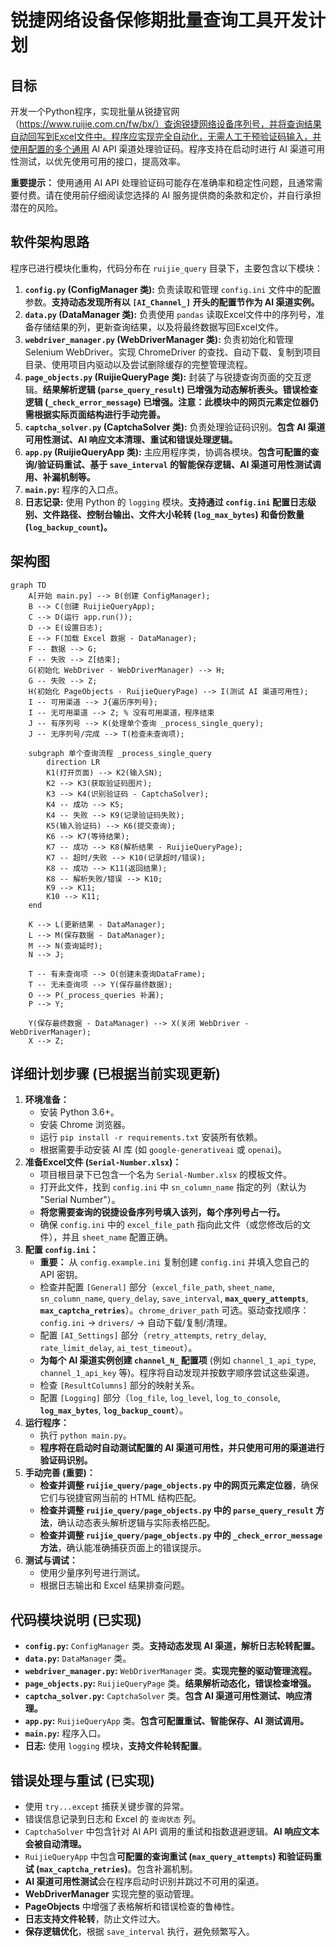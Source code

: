 # 锐捷网络设备保修期批量查询工具开发计划

## 目标

开发一个Python程序，实现批量从锐捷官网（https://www.ruijie.com.cn/fw/bx/）查询锐捷网络设备序列号，并将查询结果自动回写到Excel文件中。程序应实现完全自动化，无需人工干预验证码输入，并使用配置的多个通用 AI API 渠道处理验证码。程序支持在启动时进行 AI 渠道可用性测试，以优先使用可用的接口，提高效率。

**重要提示：** 使用通用 AI API 处理验证码可能存在准确率和稳定性问题，且通常需要付费。请在使用前仔细阅读您选择的 AI 服务提供商的条款和定价，并自行承担潜在的风险。

## 软件架构思路

程序已进行模块化重构，代码分布在 `ruijie_query` 目录下，主要包含以下模块：

1.  **`config.py` (ConfigManager 类):** 负责读取和管理 `config.ini` 文件中的配置参数。**支持动态发现所有以 `[AI_Channel_]` 开头的配置节作为 AI 渠道实例。**
2.  **`data.py` (DataManager 类):** 负责使用 `pandas` 读取Excel文件中的序列号，准备存储结果的列，更新查询结果，以及将最终数据写回Excel文件。
3.  **`webdriver_manager.py` (WebDriverManager 类):** 负责初始化和管理 Selenium WebDriver。实现 ChromeDriver 的查找、自动下载、复制到项目目录、使用项目内驱动以及尝试删除缓存的完整管理流程。
4.  **`page_objects.py` (RuijieQueryPage 类):** 封装了与锐捷查询页面的交互逻辑。**结果解析逻辑 (`parse_query_result`) 已增强为动态解析表头。错误检查逻辑 (`_check_error_message`) 已增强。注意：此模块中的网页元素定位器仍需根据实际页面结构进行手动完善。**
5.  **`captcha_solver.py` (CaptchaSolver 类):** 负责处理验证码识别。**包含 AI 渠道可用性测试、AI 响应文本清理、重试和错误处理逻辑。**
6.  **`app.py` (RuijieQueryApp 类):** 主应用程序类，协调各模块。**包含可配置的查询/验证码重试、基于 `save_interval` 的智能保存逻辑、AI 渠道可用性测试调用、补漏机制等。**
7.  **`main.py`:** 程序的入口点。
8.  **日志记录:** 使用 Python 的 `logging` 模块。**支持通过 `config.ini` 配置日志级别、文件路径、控制台输出、文件大小轮转 (`log_max_bytes`) 和备份数量 (`log_backup_count`)。**

## 架构图

```mermaid
graph TD
    A[开始 main.py] --> B(创建 ConfigManager);
    B --> C(创建 RuijieQueryApp);
    C --> D(运行 app.run());
    D --> E(设置日志);
    E --> F(加载 Excel 数据 - DataManager);
    F -- 数据 --> G;
    F -- 失败 --> Z[结束];
    G(初始化 WebDriver - WebDriverManager) --> H;
    G -- 失败 --> Z;
    H(初始化 PageObjects - RuijieQueryPage) --> I(测试 AI 渠道可用性);
    I -- 可用渠道 --> J{遍历序列号};
    I -- 无可用渠道 --> Z; % 没有可用渠道，程序结束
    J -- 有序列号 --> K(处理单个查询 _process_single_query);
    J -- 无序列号/完成 --> T(检查未查询项);

    subgraph 单个查询流程 _process_single_query
        direction LR
        K1(打开页面) --> K2(输入SN);
        K2 --> K3(获取验证码图片);
        K3 --> K4(识别验证码 - CaptchaSolver);
        K4 -- 成功 --> K5;
        K4 -- 失败 --> K9(记录验证码失败);
        K5(输入验证码) --> K6(提交查询);
        K6 --> K7(等待结果);
        K7 -- 成功 --> K8(解析结果 - RuijieQueryPage);
        K7 -- 超时/失败 --> K10(记录超时/错误);
        K8 -- 成功 --> K11(返回结果);
        K8 -- 解析失败/错误 --> K10;
        K9 --> K11;
        K10 --> K11;
    end

    K --> L(更新结果 - DataManager);
    L --> M(保存数据 - DataManager);
    M --> N(查询延时);
    N --> J;

    T -- 有未查询项 --> O(创建未查询DataFrame);
    T -- 无未查询项 --> Y(保存最终数据);
    O --> P(_process_queries 补漏);
    P --> Y;

    Y(保存最终数据 - DataManager) --> X(关闭 WebDriver - WebDriverManager);
    X --> Z;

```

## 详细计划步骤 (已根据当前实现更新)

1.  **环境准备：**
    *   安装 Python 3.6+。
    *   安装 Chrome 浏览器。
    *   运行 `pip install -r requirements.txt` 安装所有依赖。
    *   根据需要手动安装 AI 库 (如 `google-generativeai` 或 `openai`)。
2.  **准备Excel文件 (`Serial-Number.xlsx`)：**
    *   项目根目录下已包含一个名为 `Serial-Number.xlsx` 的模板文件。
    *   打开此文件，找到 `config.ini` 中 `sn_column_name` 指定的列（默认为 "Serial Number"）。
    *   **将您需要查询的锐捷设备序列号填入该列，每个序列号占一行。**
    *   确保 `config.ini` 中的 `excel_file_path` 指向此文件（或您修改后的文件），并且 `sheet_name` 配置正确。
3.  **配置 `config.ini`：**
    *   **重要：** 从 `config.example.ini` 复制创建 `config.ini` 并填入您自己的 API 密钥。
    *   检查并配置 `[General]` 部分（`excel_file_path`, `sheet_name`, `sn_column_name`, `query_delay`, `save_interval`, **`max_query_attempts`**, **`max_captcha_retries`**）。`chrome_driver_path` 可选。驱动查找顺序：`config.ini` -> `drivers/` -> 自动下载/复制/清理。
    *   配置 `[AI_Settings]` 部分（`retry_attempts`, `retry_delay`, `rate_limit_delay`, `ai_test_timeout`）。
    *   **为每个 AI 渠道实例创建 `channel_N_` 配置项** (例如 `channel_1_api_type`, `channel_1_api_key` 等)。程序将自动发现并按数字顺序尝试这些渠道。
    *   检查 `[ResultColumns]` 部分的映射关系。
    *   配置 `[Logging]` 部分（`log_file`, `log_level`, `log_to_console`, **`log_max_bytes`**, **`log_backup_count`**）。
4.  **运行程序：**
    *   执行 `python main.py`。
    *   **程序将在启动时自动测试配置的 AI 渠道可用性，并只使用可用的渠道进行验证码识别。**
5.  **手动完善 (重要)：**
    *   **检查并调整 `ruijie_query/page_objects.py` 中的网页元素定位器**，确保它们与锐捷官网当前的 HTML 结构匹配。
    *   **检查并调整 `ruijie_query/page_objects.py` 中的 `parse_query_result` 方法**，确认动态表头解析逻辑与实际表格匹配。
    *   **检查并调整 `ruijie_query/page_objects.py` 中的 `_check_error_message` 方法**，确认能准确捕获页面上的错误提示。
6.  **测试与调试：**
    *   使用少量序列号进行测试。
    *   根据日志输出和 Excel 结果排查问题。

## 代码模块说明 (已实现)

*   **`config.py`:** `ConfigManager` 类。**支持动态发现 AI 渠道，解析日志轮转配置。**
*   **`data.py`:** `DataManager` 类。
*   **`webdriver_manager.py`:** `WebDriverManager` 类。**实现完整的驱动管理流程。**
*   **`page_objects.py`:** `RuijieQueryPage` 类。**结果解析动态化，错误检查增强。**
*   **`captcha_solver.py`:** `CaptchaSolver` 类。**包含 AI 渠道可用性测试、响应清理。**
*   **`app.py`:** `RuijieQueryApp` 类。**包含可配置重试、智能保存、AI 测试调用。**
*   **`main.py`:** 程序入口。
*   **日志:** 使用 `logging` 模块，**支持文件轮转配置**。

## 错误处理与重试 (已实现)

*   使用 `try...except` 捕获关键步骤的异常。
*   错误信息记录到日志和 Excel 的 `查询状态` 列。
*   `CaptchaSolver` 中包含针对 AI API 调用的重试和指数退避逻辑。**AI 响应文本会被自动清理。**
*   `RuijieQueryApp` 中包含**可配置的查询重试 (`max_query_attempts`) 和验证码重试 (`max_captcha_retries`)**。包含补漏机制。
*   **AI 渠道可用性测试**会在程序启动时识别并跳过不可用的渠道。
*   **WebDriverManager** 实现完整的驱动管理。
*   **PageObjects** 中增强了表格解析和错误检查的鲁棒性。
*   **日志支持文件轮转**，防止文件过大。
*   **保存逻辑优化**，根据 `save_interval` 执行，避免频繁写入。

